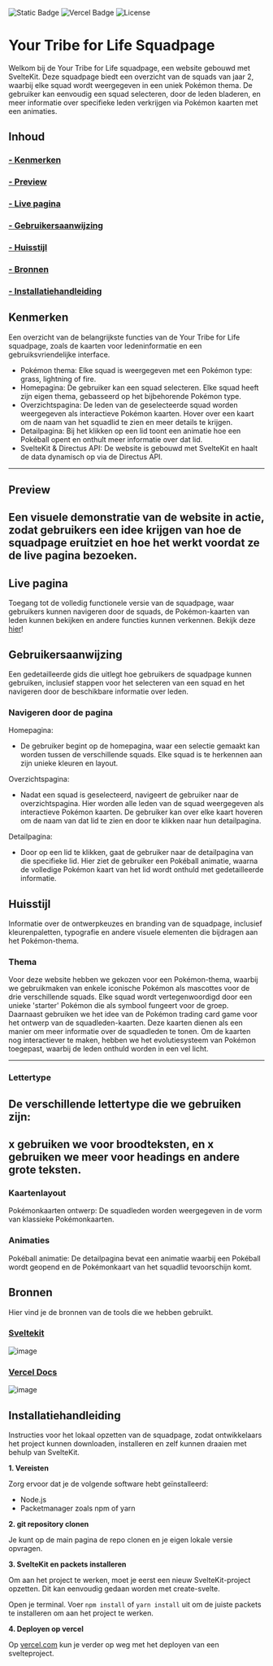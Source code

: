 ![Static Badge](https://img.shields.io/badge/usage-sveltekit-orange) ![Vercel Badge](https://deploy-badge.vercel.app/vercel/deploy-badge) ![License](https://img.shields.io/badge/license-MIT-blue)

# Your Tribe for Life Squadpage
Welkom bij de Your Tribe for Life squadpage, een website gebouwd met SvelteKit. Deze squadpage biedt een overzicht van de squads van jaar 2, waarbij elke squad wordt weergegeven in een uniek Pokémon thema. De gebruiker kan eenvoudig een squad selecteren, door de leden bladeren, en meer informatie over specifieke leden verkrijgen via Pokémon kaarten met een animaties.

## Inhoud

### [- Kenmerken](https://github.com/Khdulkadir/your-tribe-for-life-squad-page?tab=readme-ov-file#kenmerken)
### [- Preview ](https://github.com/Khdulkadir/your-tribe-for-life-squad-page?tab=readme-ov-file#preview)
### [- Live pagina](https://github.com/Khdulkadir/your-tribe-for-life-squad-page?tab=readme-ov-file#live-pagina)
### [- Gebruikersaanwijzing](https://github.com/Khdulkadir/your-tribe-for-life-squad-page?tab=readme-ov-file#gebruikersaanwijzing)
### [- Huisstijl](https://github.com/Khdulkadir/your-tribe-for-life-squad-page?tab=readme-ov-file#huisstijl)
### [- Bronnen](https://github.com/Khdulkadir/your-tribe-for-life-squad-page?tab=readme-ov-file#bronnen)
### [- Installatiehandleiding](https://github.com/Khdulkadir/your-tribe-for-life-squad-page?tab=readme-ov-file#installatiehandleiding-1)


## Kenmerken
Een overzicht van de belangrijkste functies van de Your Tribe for Life squadpage, zoals de kaarten voor ledeninformatie en een gebruiksvriendelijke interface.

- Pokémon thema: Elke squad is weergegeven met een Pokémon type: grass, lightning of fire.
- Homepagina: De gebruiker kan een squad selecteren. Elke squad heeft zijn eigen thema, gebasseerd op het bijbehorende Pokémon type.
- Overzichtspagina: De leden van de geselecteerde squad worden weergegeven als interactieve Pokémon kaarten. Hover over een kaart om de naam van het squadlid te zien en meer details te krijgen.
- Detailpagina: Bij het klikken op een lid toont een animatie hoe een Pokéball opent en onthult meer informatie over dat lid. 
- SvelteKit & Directus API: De website is gebouwd met SvelteKit en haalt de data dynamisch op via de Directus API.

------------------------------------------------------------------------------------------------------------------
## Preview
Een visuele demonstratie van de website in actie, zodat gebruikers een idee krijgen van hoe de squadpage eruitziet en hoe het werkt voordat ze de live pagina bezoeken.
------------------------------------------------------------------------------------------------------------------


## Live pagina
Toegang tot de volledig functionele versie van de squadpage, waar gebruikers kunnen navigeren door de squads, de Pokémon-kaarten van leden kunnen bekijken en andere functies kunnen verkennen.
Bekijk deze [hier](https://your-tribe-for-life-squad-page-plum-phi.vercel.app/)!


## Gebruikersaanwijzing
Een gedetailleerde gids die uitlegt hoe gebruikers de squadpage kunnen gebruiken, inclusief stappen voor het selecteren van een squad en het navigeren door de beschikbare informatie over leden.

### Navigeren door de pagina
Homepagina:
- De gebruiker begint op de homepagina, waar een selectie gemaakt kan worden tussen de verschillende squads. Elke squad is te herkennen aan zijn unieke kleuren en layout.

Overzichtspagina:
- Nadat een squad is geselecteerd, navigeert de gebruiker naar de overzichtspagina. Hier worden alle leden van de squad weergegeven als interactieve Pokémon kaarten. De gebruiker kan over elke kaart hoveren om de naam van dat lid te zien en door te klikken naar hun detailpagina.

Detailpagina:
- Door op een lid te klikken, gaat de gebruiker naar de detailpagina van die specifieke lid. Hier ziet de gebruiker een Pokéball animatie, waarna de volledige Pokémon kaart van het lid wordt onthuld met gedetailleerde informatie.


## Huisstijl
Informatie over de ontwerpkeuzes en branding van de squadpage, inclusief kleurenpaletten, typografie en andere visuele elementen die bijdragen aan het Pokémon-thema.

### Thema
Voor deze website hebben we gekozen voor een Pokémon-thema, waarbij we gebruikmaken van enkele iconische Pokémon als mascottes voor de drie verschillende squads. Elke squad wordt vertegenwoordigd door een unieke 'starter' Pokémon die als symbool fungeert voor de groep. Daarnaast gebruiken we het idee van de Pokémon trading card game voor het ontwerp van de squadleden-kaarten. Deze kaarten dienen als een manier om meer informatie over de squadleden te tonen. Om de kaarten nog interactiever te maken, hebben we het evolutiesysteem van Pokémon toegepast, waarbij de leden onthuld worden in een vel licht.

------------------------------------------------------------------------------------------------------------------
### Lettertype

De verschillende lettertype die we gebruiken zijn:
- 

x gebruiken we voor broodteksten, en x gebruiken we meer voor headings en andere grote teksten.
------------------------------------------------------------------------------------------------------------------


### Kaartenlayout
Pokémonkaarten ontwerp: De squadleden worden weergegeven in de vorm van klassieke Pokémonkaarten.

### Animaties
Pokéball animatie: De detailpagina bevat een animatie waarbij een Pokéball wordt geopend en de Pokémonkaart van het squadlid tevoorschijn komt.

## Bronnen
Hier vind je de bronnen van de tools die we hebben gebruikt. 

### [Sveltekit](https://kit.svelte.dev/)
![image](https://github.com/user-attachments/assets/27f8ed03-7202-4a01-9924-0f358fc5e75c)

### [Vercel Docs](https://vercel.com/docs/frameworks/sveltekit)
![image](https://github.com/user-attachments/assets/f55ed6b2-1d62-4999-9d23-7e4fb1f00cf3)


## Installatiehandleiding
Instructies voor het lokaal opzetten van de squadpage, zodat ontwikkelaars het project kunnen downloaden, installeren en zelf kunnen draaien met behulp van SvelteKit.

**1. Vereisten**

Zorg ervoor dat je de volgende software hebt geïnstalleerd:

- Node.js
- Packetmanager zoals npm of yarn

**2. git repository clonen**

Je kunt op de main pagina de repo clonen en je eigen lokale versie opvragen.

**3. SvelteKit en packets installeren**

Om aan het project te werken, moet je eerst een nieuw SvelteKit-project opzetten. Dit kan eenvoudig gedaan worden met create-svelte.

Open je terminal.
Voer ```npm install``` of ```yarn install``` uit om de juiste packets te installeren om aan het project te werken.

**4. Deployen op vercel**

Op [vercel.com](https://vercel.com/docs/frameworks/sveltekit) kun je verder op weg met het deployen van een svelteproject. 

